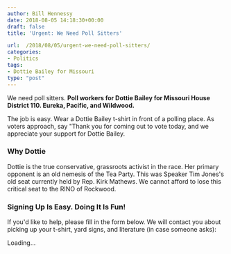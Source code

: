 ```yaml
---
author: Bill Hennessy
date: 2018-08-05 14:18:30+00:00
draft: false
title: 'Urgent: We Need Poll Sitters'

url:  /2018/08/05/urgent-we-need-poll-sitters/
categories:
- Politics
tags:
- Dottie Bailey for Missouri
type: "post"
---
```





We need poll sitters. **Poll workers for Dottie Bailey for Missouri House District 110. Eureka, Pacific, and Wildwood.**







The job is easy. Wear a Dottie Bailey t-shirt in front of a polling place. As voters approach, say "Thank you for coming out to vote today, and we appreciate your support for Dottie Bailey.







### Why Dottie







Dottie is the true conservative, grassroots activist in the race. Her primary opponent is an old nemesis of the Tea Party. This was Speaker Tim Jones's old seat currently held by Rep. Kirk Mathews. We cannot afford to lose this critical seat to the RINO of Rockwood. 







### Signing Up Is Easy. Doing It Is Fun!







If you'd like to help, please fill in the form below. We will contact you about picking up your t-shirt, yard signs, and literature (in case someone asks):





Loading...







